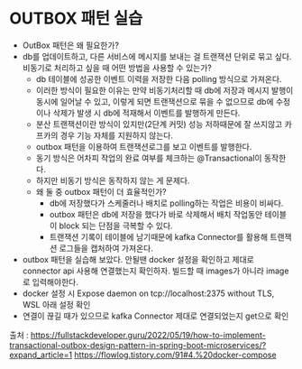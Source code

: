 # OUTBOX 패턴 실습
+ OutBox 패턴은 왜 필요한가?
+ db를 업데이트하고, 다른 서비스에 메시지를 보내는 걸 트랜잭션 단위로 묶고 싶다. 비동기로 처리하고 싶을 때 어떤 방법을 사용할 수 있는가?
  + db 테이블에 성공한 이벤트 이력을 저장한 다음 polling 방식으로 가져온다.
  + 이러한 방식이 필요한 이유는 만약 비동기처리할 때 db에 저장과 메시지 발행이 동시에 일어날 수 있고, 이렇게 되면 트랜잭션으로 묶을 수 없으므로 db에 수정이나 삭제가 발생 시 db에 적재해서 이벤트를 발행하게 만든다.
  + 분산 트랜잭션이란 방식이 있지만(2단계 커밋) 성능 저하때문에 잘 쓰지않고 카프카의 경우 기능 자체를 지원하지 않는다.
  + outbox 패턴을 이용하여 트랜잭션로그를 보고 이벤트를 발행한다.
  + 동기 방식은 어차피 작업의 완료 여부를 체크하는 @Transactional이 동작한다.
  + 하지만 비동기 방식은 동작하지 않는 게 문제다.
  + 왜 둘 중 outbox 패턴이 더 효율적인가?
    + db에 저장했다가 스케줄러나 배치로 polling하는 작업은 비용이 비싸다.
    + outbox 패턴은 db에 저장을 했다가 바로 삭제해서 배치 작업동안 테이블이 block 되는 단점을 극복할 수 있다. 
    + 트랜잭션 기록이 테이블에 남기때문에 kafka Connector를 활용해 트랜잭션 로그들을 캡처하여 가져온다.
+ outbox 패턴을 실습해 보았다. 안될땐 docker 설정을 확인하고 제대로 connector api 사용해 연결했는지 확인하자.
빌드할 때 images가 아니라 image로 입력해야한다.
+ docker 설정 시 Expose daemon on tcp://localhost:2375 without TLS, WSL 아래 설정 확인
+ 연결이 끊길 때가 있으므로 kafka Connector 제대로 연결되었는지 get으로 확인

출처 : https://fullstackdeveloper.guru/2022/05/19/how-to-implement-transactional-outbox-design-pattern-in-spring-boot-microservices/?expand_article=1
https://flowlog.tistory.com/91#4.%20docker-compose
